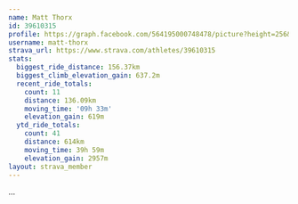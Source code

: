 ```yaml
---
name: Matt Thorx
id: 39610315
profile: https://graph.facebook.com/564195000748478/picture?height=256&width=256
username: matt-thorx
strava_url: https://www.strava.com/athletes/39610315
stats:
  biggest_ride_distance: 156.37km
  biggest_climb_elevation_gain: 637.2m
  recent_ride_totals:
    count: 11
    distance: 136.09km
    moving_time: '09h 33m'
    elevation_gain: 619m
  ytd_ride_totals:
    count: 41
    distance: 614km
    moving_time: 39h 59m
    elevation_gain: 2957m
layout: strava_member
--- 
```

...
